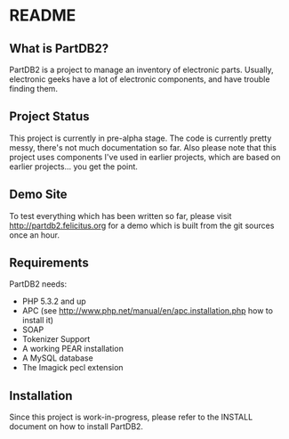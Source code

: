 README
======

What is PartDB2?
----------------

PartDB2 is a project to manage an inventory of electronic parts. Usually, electronic geeks have a lot of electronic
components, and have trouble finding them.

Project Status
--------------

This project is currently in pre-alpha stage. The code is currently pretty messy, there's not much documentation so far.
Also please note that this project uses components I've used in earlier projects, which are based on earlier projects...
you get the point. 

Demo Site
---------

To test everything which has been written so far, please visit http://partdb2.felicitus.org for a demo which is built
from the git sources once an hour.

Requirements
------------

PartDB2 needs:

* PHP 5.3.2 and up
* APC (see http://www.php.net/manual/en/apc.installation.php how to install it)
* SOAP
* Tokenizer Support
* A working PEAR installation
* A MySQL database
* The Imagick pecl extension

Installation
------------

Since this project is work-in-progress, please refer to the INSTALL document on how to install PartDB2.